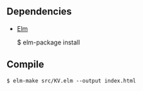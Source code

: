 ## Dependencies
* [Elm](http://elm-lang.org/)


    $ elm-package install


## Compile

    $ elm-make src/KV.elm --output index.html

